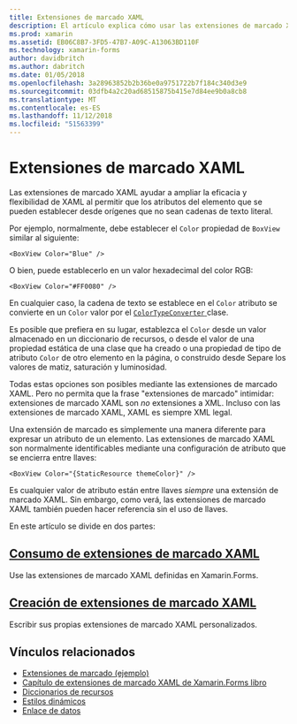 ```yaml
---
title: Extensiones de marcado XAML
description: El artículo explica cómo usar las extensiones de marcado XAML de Xamarin.Forms para ampliar la eficacia y flexibilidad de XAML al permitir que los atributos del elemento que se pueden establecer desde orígenes que no sean cadenas de texto literal.
ms.prod: xamarin
ms.assetid: EB06C8B7-3FD5-47B7-A09C-A13063BD110F
ms.technology: xamarin-forms
author: davidbritch
ms.author: dabritch
ms.date: 01/05/2018
ms.openlocfilehash: 3a28963852b2b36be0a9751722b7f184c340d3e9
ms.sourcegitcommit: 03dfb4a2c20ad68515875b415e7d84ee9b0a8cb8
ms.translationtype: MT
ms.contentlocale: es-ES
ms.lasthandoff: 11/12/2018
ms.locfileid: "51563399"
---
```

# <a name="xaml-markup-extensions"></a>Extensiones de marcado XAML

Las extensiones de marcado XAML ayudar a ampliar la eficacia y flexibilidad de XAML al permitir que los atributos del elemento que se pueden establecer desde orígenes que no sean cadenas de texto literal.

Por ejemplo, normalmente, debe establecer el `Color` propiedad de `BoxView` similar al siguiente:

```xaml
<BoxView Color="Blue" />
```

O bien, puede establecerlo en un valor hexadecimal del color RGB:

```xaml
<BoxView Color="#FF0080" />
```

En cualquier caso, la cadena de texto se establece en el `Color` atributo se convierte en un `Color` valor por el [ `ColorTypeConverter` ](xref:Xamarin.Forms.ColorTypeConverter) clase.

Es posible que prefiera en su lugar, establezca el `Color` desde un valor almacenado en un diccionario de recursos, o desde el valor de una propiedad estática de una clase que ha creado o una propiedad de tipo de atributo `Color` de otro elemento en la página, o construido desde Separe los valores de matiz, saturación y luminosidad.

Todas estas opciones son posibles mediante las extensiones de marcado XAML. Pero no permita que la frase "extensiones de marcado" intimidar: extensiones de marcado XAML son *no* extensiones a XML. Incluso con las extensiones de marcado XAML, XAML es siempre XML legal.

Una extensión de marcado es simplemente una manera diferente para expresar un atributo de un elemento. Las extensiones de marcado XAML son normalmente identificables mediante una configuración de atributo que se encierra entre llaves:

```xaml
<BoxView Color="{StaticResource themeColor}" />
```

Es cualquier valor de atributo están entre llaves *siempre* una extensión de marcado XAML. Sin embargo, como verá, las extensiones de marcado XAML también pueden hacer referencia sin el uso de llaves.

En este artículo se divide en dos partes:

## <a name="consuming-xaml-markup-extensionsconsumingmd"></a>[Consumo de extensiones de marcado XAML](consuming.md)  

Use las extensiones de marcado XAML definidas en Xamarin.Forms.

## <a name="creating-xaml-markup-extensionscreatingmd"></a>[Creación de extensiones de marcado XAML](creating.md)

Escribir sus propias extensiones de marcado XAML personalizados.



## <a name="related-links"></a>Vínculos relacionados

- [Extensiones de marcado (ejemplo)](https://developer.xamarin.com/samples/xamarin-forms/XAML/MarkupExtensions/)
- [Capítulo de extensiones de marcado XAML de Xamarin.Forms libro](~/xamarin-forms/creating-mobile-apps-xamarin-forms/summaries/chapter10.md)
- [Diccionarios de recursos](~/xamarin-forms/xaml/resource-dictionaries.md)
- [Estilos dinámicos](~/xamarin-forms/user-interface/styles/dynamic.md)
- [Enlace de datos](~/xamarin-forms/app-fundamentals/data-binding/index.md)
